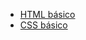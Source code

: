 

* [HTML básico](https://www.w3schools.com/html/)
* [CSS básico](https://developer.mozilla.org/pt-BR/docs/Web/CSS)
